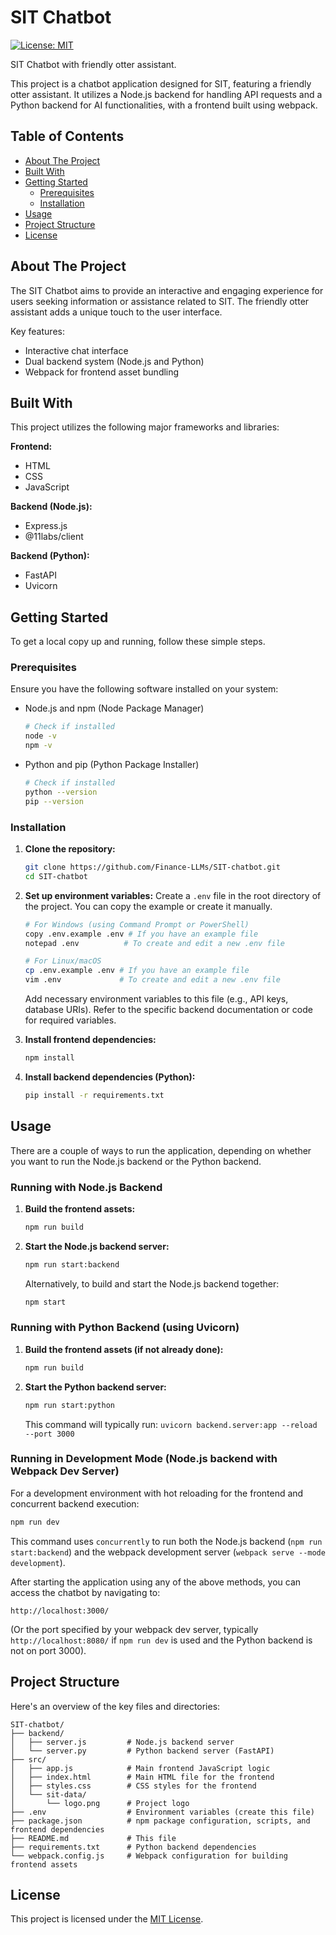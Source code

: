 # SIT Chatbot

[![License: MIT](https://img.shields.io/badge/License-MIT-yellow.svg)](https://opensource.org/licenses/MIT)

SIT Chatbot with friendly otter assistant.

This project is a chatbot application designed for SIT, featuring a friendly otter assistant. It utilizes a Node.js backend for handling API requests and a Python backend for AI functionalities, with a frontend built using webpack.

## Table of Contents

* [About The Project](#about-the-project)
* [Built With](#built-with)
* [Getting Started](#getting-started)
  * [Prerequisites](#prerequisites)
  * [Installation](#installation)
* [Usage](#usage)
* [Project Structure](#project-structure)
* [License](#license)

## About The Project

The SIT Chatbot aims to provide an interactive and engaging experience for users seeking information or assistance related to SIT. The friendly otter assistant adds a unique touch to the user interface.

Key features:
* Interactive chat interface
* Dual backend system (Node.js and Python)
* Webpack for frontend asset bundling

## Built With

This project utilizes the following major frameworks and libraries:

**Frontend:**
* HTML
* CSS
* JavaScript

**Backend (Node.js):**
* Express.js
* @11labs/client

**Backend (Python):**
* FastAPI
* Uvicorn

## Getting Started

To get a local copy up and running, follow these simple steps.

### Prerequisites

Ensure you have the following software installed on your system:
* Node.js and npm (Node Package Manager)
  ```bash
  # Check if installed
  node -v
  npm -v
  ```
* Python and pip (Python Package Installer)
  ```bash
  # Check if installed
  python --version
  pip --version
  ```

### Installation

1.  **Clone the repository:**
    ```bash
    git clone https://github.com/Finance-LLMs/SIT-chatbot.git
    cd SIT-chatbot
    ```

2.  **Set up environment variables:**
    Create a `.env` file in the root directory of the project. You can copy the example or create it manually.
    ```bash
    # For Windows (using Command Prompt or PowerShell)
    copy .env.example .env # If you have an example file
    notepad .env          # To create and edit a new .env file
    ```
    ```bash
    # For Linux/macOS
    cp .env.example .env # If you have an example file
    vim .env             # To create and edit a new .env file
    ```
    Add necessary environment variables to this file (e.g., API keys, database URIs).  Refer to the specific backend documentation or code for required variables.

3.  **Install frontend dependencies:**
    ```bash
    npm install
    ```

4.  **Install backend dependencies (Python):**
    ```bash
    pip install -r requirements.txt
    ```

## Usage

There are a couple of ways to run the application, depending on whether you want to run the Node.js backend or the Python backend.

### Running with Node.js Backend

1.  **Build the frontend assets:**
    ```bash
    npm run build
    ```
2.  **Start the Node.js backend server:**
    ```bash
    npm run start:backend
    ```
    Alternatively, to build and start the Node.js backend together:
    ```bash
    npm start
    ```

### Running with Python Backend (using Uvicorn)

1.  **Build the frontend assets (if not already done):**
    ```bash
    npm run build
    ```
2.  **Start the Python backend server:**
    ```bash
    npm run start:python
    ```
    This command will typically run: `uvicorn backend.server:app --reload --port 3000`

### Running in Development Mode (Node.js backend with Webpack Dev Server)

For a development environment with hot reloading for the frontend and concurrent backend execution:
```bash
npm run dev
```
This command uses `concurrently` to run both the Node.js backend (`npm run start:backend`) and the webpack development server (`webpack serve --mode development`).

After starting the application using any of the above methods, you can access the chatbot by navigating to:
```
http://localhost:3000/
```
(Or the port specified by your webpack dev server, typically `http://localhost:8080/` if `npm run dev` is used and the Python backend is not on port 3000).

## Project Structure

Here's an overview of the key files and directories:

```
SIT-chatbot/
├── backend/
│   ├── server.js         # Node.js backend server
│   └── server.py         # Python backend server (FastAPI)
├── src/
│   ├── app.js            # Main frontend JavaScript logic
│   ├── index.html        # Main HTML file for the frontend
│   ├── styles.css        # CSS styles for the frontend
│   └── sit-data/
│       └── logo.png      # Project logo
├── .env                  # Environment variables (create this file)
├── package.json          # npm package configuration, scripts, and frontend dependencies
├── README.md             # This file
├── requirements.txt      # Python backend dependencies
└── webpack.config.js     # Webpack configuration for building frontend assets
```

## License

This project is licensed under the [MIT License](LICENSE).